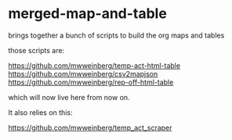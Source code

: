 # merged-map-and-table
brings together a bunch of scripts to build the org maps and tables

those scripts are:

https://github.com/mwweinberg/temp-act-html-table
https://github.com/mwweinberg/csv2mapjson
https://github.com/mwweinberg/rep-off-html-table

which will now live here from now on.  

It also relies on this:

https://github.com/mwweinberg/temp_act_scraper

